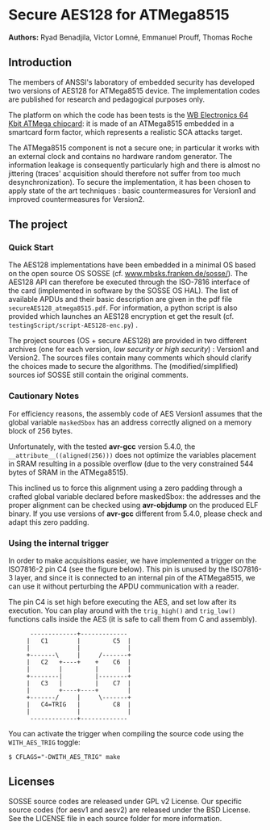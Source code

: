 # Secure AES128 for ATMega8515

**Authors:** Ryad Benadjila, Victor Lomné, Emmanuel Prouff, Thomas Roche

## Introduction

The members of ANSSI's laboratory of embedded security has developed two versions of AES128 for ATMega8515 device.
The implementation codes are published for research and pedagogical purposes only.

The platform on which the code has been tests is the 
[WB Electronics 64 Kbit ATMega chipcard](http://www.infinityusb.com/default.asp?show=store&ProductGrp=8):
it is made of an ATMega8515 embedded in a smartcard form factor, which represents a realistic SCA attacks
target.

The ATMega8515 component is not a secure one; in particular it works with an external clock and
contains no hardware random generator. The information leakage is consequently particularly high and there
is almost no jittering (traces' acquisition should therefore not suffer from too much desynchronization). To
secure the implementation, it has been chosen to apply state of the art techniques : basic countermeasures
for Version1 and improved countermeasures for Version2.

## The project

### Quick Start

The AES128 implementations have been embedded in a minimal OS based on the open source OS SOSSE
(cf. www.mbsks.franken.de/sosse/). The AES128 API can therefore be executed through the ISO-7816 interface of the card
(implemented in software by the SOSSE OS HAL). The list of available APDUs and their basic description are given in 
the pdf file ``secureAES128_atmega8515.pdf``. For information, a python script is also provided which launches 
an AES128 encryption et get the result (cf. ``testingScript/script-AES128-enc.py``) .

The project sources (OS + secure AES128) are provided in two different archives (one for each version,
*low security* or *high security*) : Version1 and Version2. The sources files contain many comments which should clarify
the choices made to secure the algorithms. The (modified/simplified) sources
iof SOSSE still contain the original comments.

### Cautionary Notes 

For efficiency reasons, the assembly code of AES Version1 assumes that the global variable ``maskedSbox`` has an address correctly aligned on 
a memory block of 256 bytes.

Unfortunately, with the tested **avr-gcc** version 5.4.0, the ``__attribute__((aligned(256)))`` does not
optimize the variables placement in SRAM resulting in a possible overflow (due to the very constrained 544 bytes of SRAM in the
ATMega8515).

This inclined us to force this alignment using a zero padding through a crafted global variable declared before maskedSbox:
the addresses and the proper alignment can be checked using **avr-objdump** on the produced ELF binary. If you use
versions of **avr-gcc** different from 5.4.0, please check and adapt this zero padding.

### Using the internal trigger

In order to make acquisitions easier, we have implemented a trigger on the ISO7816-2 pin
C4 (see the figure below). This pin is unused by the ISO7816-3 layer, and since it is connected to an internal
pin of the ATMega8515, we can use it without perturbing the APDU communication with a reader.

The pin C4 is set high before executing the AES, and set low after its execution. You can play around with the
``trig_high()`` and ``trig_low()`` functions calls inside the AES (it is safe to call them from C and assembly).

```
      -------------+------------- 
     |   C1        |         C5  | 
     |             |             | 
     +-------\     |     /-------+ 
     |   C2   +----+    +    C6  | 
     |        |         |        | 
     +--------|         |--------+ 
     |   C3   |         |    C7  | 
     |        +----+----+        | 
     +-------/     |     \-------+ 
     |   C4=TRIG   |         C8  | 
     |             |             | 
      -------------+------------- 
```

You can activate the trigger when compiling the source code using the ``WITH_AES_TRIG`` toggle:

```
$ CFLAGS="-DWITH_AES_TRIG" make
```

## Licenses
SOSSE source codes are released under GPL v2 License. Our specific source codes (for aesv1 and aesv2) are 
released under the BSD License. See the LICENSE file in each source folder for more information. 
